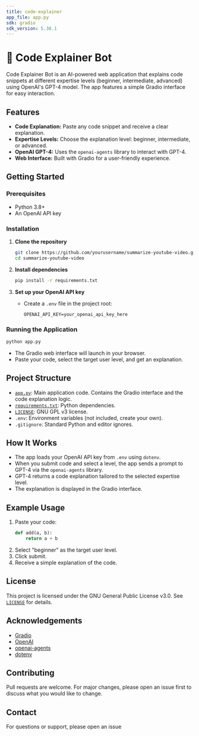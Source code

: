 ```yaml
---
title: code-explainer
app_file: app.py
sdk: gradio
sdk_version: 5.38.1
---
```

# 🧠 Code Explainer Bot

Code Explainer Bot is an AI-powered web application that explains code snippets at different expertise levels (beginner, intermediate, advanced) using OpenAI's GPT-4 model. The app features a simple Gradio interface for easy interaction.

## Features

- **Code Explanation:** Paste any code snippet and receive a clear explanation.
- **Expertise Levels:** Choose the explanation level: beginner, intermediate, or advanced.
- **OpenAI GPT-4:** Uses the `openai-agents` library to interact with GPT-4.
- **Web Interface:** Built with Gradio for a user-friendly experience.

## Getting Started

### Prerequisites

- Python 3.8+
- An OpenAI API key

### Installation

1. **Clone the repository**
   ```sh
   git clone https://github.com/yourusername/summarize-youtube-video.git
   cd summarize-youtube-video
   ```

2. **Install dependencies**
   ```sh
   pip install -r requirements.txt
   ```

3. **Set up your OpenAI API key**
   - Create a `.env` file in the project root:
     ```
     OPENAI_API_KEY=your_openai_api_key_here
     ```

### Running the Application

```sh
python app.py
```

- The Gradio web interface will launch in your browser.
- Paste your code, select the target user level, and get an explanation.

## Project Structure

- [`app.py`](app.py): Main application code. Contains the Gradio interface and the code explanation logic.
- [`requirements.txt`](requirements.txt): Python dependencies.
- [`LICENSE`](LICENSE): GNU GPL v3 license.
- `.env`: Environment variables (not included, create your own).
- `.gitignore`: Standard Python and editor ignores.

## How It Works

- The app loads your OpenAI API key from `.env` using `dotenv`.
- When you submit code and select a level, the app sends a prompt to GPT-4 via the `openai-agents` library.
- GPT-4 returns a code explanation tailored to the selected expertise level.
- The explanation is displayed in the Gradio interface.

## Example Usage

1. Paste your code:
   ```python
   def add(a, b):
       return a + b
   ```
2. Select "beginner" as the target user level.
3. Click submit.
4. Receive a simple explanation of the code.

## License

This project is licensed under the GNU General Public License v3.0. See [`LICENSE`](LICENSE) for details.

## Acknowledgements

- [Gradio](https://gradio.app/)
- [OpenAI](https://openai.com/)
- [openai-agents](https://github.com/openai/openai-agents)
- [dotenv](https://pypi.org/project/python-dotenv/)

## Contributing

Pull requests are welcome. For major changes, please open an issue first to discuss what you would like to change.

## Contact

For questions or support, please open an issue